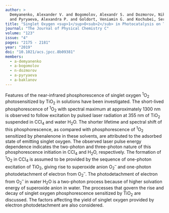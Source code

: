 ```yaml
---
author: > 
  Demyanenko, Alexander V. and Bogomolov, Alexandr S. and Dozmorov, Nikolay V. and Svyatova, Alexandra I. 
  and Pyryaeva, Alexandra P. and Goldort, Veniamin G. and Kochubei, Sergei A. and Baklanov, Alexey V.
title: "Singlet Oxygen <sup>1</sup>O<sub>2</sub> in Photocatalysis on TiO<sub>2</sub>. Where Does It Come from?"
journal: "The Journal of Physical Chemistry C"
volume: "123"
issue: "4"
pages: "2175 - 2181"
year: "2019"
doi: "10.1021/acs.jpcc.8b09381"
members:
  - a-demyanenko
  - a-bogomolov
  - n-dozmorov
  - a-pyryaeva
  - a-baklanov
---
```

Features of the near-infrared phosphorescence of singlet oxygen <sup>1</sup>O<sub>2</sub> photosensitized by 
TiO<sub>2</sub> in solutions have been investigated. The short-lived phosphorescence of <sup>1</sup>O<sub>2</sub> 
with spectral maximum at approximately 1300 nm is observed to follow excitation by pulsed laser radiation at 355 nm 
of TiO<sub>2</sub> suspended in CCl<sub>4</sub> and water H<sub>2</sub>O. The shorter lifetime and spectral shift 
of this phosphorescence, as compared with phosphorescence of <sup>1</sup>O<sub>2</sub> sensitized by phenalenone 
in these solvents, are attributed to the adsorbed state of emitting singlet oxygen. The observed laser pulse energy 
dependence indicates the two-photon and three-photon nature of this phosphorescence initiation in CCl<sub>4</sub> 
and H<sub>2</sub>O, respectively. The formation of <sup>1</sup>O<sub>2</sub> in CCl<sub>4</sub> 
is assumed to be provided by the sequence of one-photon excitation of TiO<sub>2</sub>, 
giving rise to superoxide anion O<sub>2</sub><sup>–</sup> and one-photon photodetachment 
of electron from O<sub>2</sub><sup>–</sup>. The photodetachment of electron from O<sub>2</sub><sup>–</sup> 
in water H<sub>2</sub>O is a two-photon process because of higher solvation energy of superoxide anion in water. 
The processes that govern the rise and decay of singlet oxygen phosphorescence sensitized by TiO<sub>2</sub> 
are discussed. The factors affecting the yield of singlet oxygen provided by electron photodetachment are also considered.

